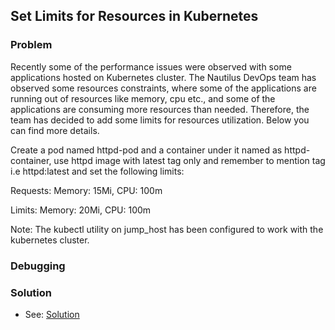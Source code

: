 ## Set Limits for Resources in Kubernetes

### Problem

Recently some of the performance issues were observed with some applications hosted on Kubernetes cluster. The Nautilus
DevOps team has observed some resources constraints, where some of the applications are running out of resources like
memory, cpu etc., and some of the applications are consuming more resources than needed. Therefore, the team has decided
to add some limits for resources utilization. Below you can find more details.

Create a pod named httpd-pod and a container under it named as httpd-container, use httpd image with latest tag only and
remember to mention tag i.e httpd:latest and set the following limits:

Requests: Memory: 15Mi, CPU: 100m

Limits: Memory: 20Mi, CPU: 100m

Note: The kubectl utility on jump_host has been configured to work with the kubernetes cluster.

### Debugging

### Solution

- See: [Solution](./solution.yaml)
